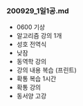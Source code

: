 ### 200929_1일1공.md

- 0600 기상
- 알고리즘 강의 1개
- 성호 전역식
- 낮잠
- 동역학 강의
- 강의 내용 복습 (프린트)
- 확통 복습 1시간 
- 확통 강의
- 동서양 고강
